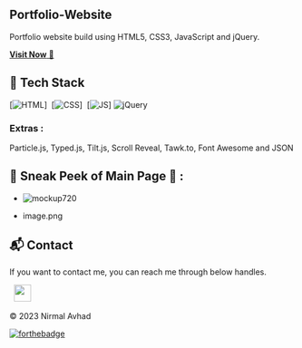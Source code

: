 ## Portfolio-Website
Portfolio website build using HTML5, CSS3, JavaScript and jQuery.

<a href="https://jigarsable.netlify.app/" target="_blank">**Visit Now** 🚀</a>


## 📌 Tech Stack
[![HTML](https://img.shields.io/badge/html5%20-%23E34F26.svg?&style=for-the-badge&logo=html5&logoColor=white)]&nbsp;
[![CSS](https://img.shields.io/badge/css3%20-%231572B6.svg?&style=for-the-badge&logo=css3&logoColor=white)]&nbsp;
[![JS](https://img.shields.io/badge/javascript%20-%23323330.svg?&style=for-the-badge&logo=javascript&logoColor=%23F7DF1E)]
<img alt="jQuery" src="https://img.shields.io/badge/jquery-%230769AD.svg?style=for-the-badge&logo=jquery&logoColor=white"/>

### Extras : 
Particle.js, Typed.js, Tilt.js, Scroll Reveal, Tawk.to, Font Awesome and JSON

## 📌 Sneak Peek of Main Page 🙈 :
- ![mockup720](https://user-images.githubusercontent.com/64949957/124947013-1f682080-e02d-11eb-977e-df3bbd4fa838.png)
+ image.png


<h2>📬 Contact</h2>


If you want to contact me, you can reach me through below handles.

&nbsp;&nbsp;<a href="https://www.linkedin.com/in/nirmalavhad/"><img src="https://www.felberpr.com/wp-content/uploads/linkedin-logo.png" width="30"></img></a>

© 2023 Nirmal Avhad


[![forthebadge](https://forthebadge.com/images/badges/built-with-love.svg)](https://forthebadge.com)
